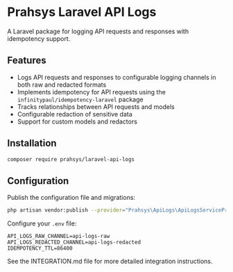 # Prahsys Laravel API Logs

A Laravel package for logging API requests and responses with idempotency support.

## Features

- Logs API requests and responses to configurable logging channels in both raw and redacted formats
- Implements idempotency for API requests using the `infinitypaul/idempotency-laravel` package
- Tracks relationships between API requests and models
- Configurable redaction of sensitive data
- Support for custom models and redactors

## Installation

```bash
composer require prahsys/laravel-api-logs
```

## Configuration

Publish the configuration file and migrations:

```bash
php artisan vendor:publish --provider="Prahsys\ApiLogs\ApiLogsServiceProvider"
```

Configure your `.env` file:

```
API_LOGS_RAW_CHANNEL=api-logs-raw
API_LOGS_REDACTED_CHANNEL=api-logs-redacted
IDEMPOTENCY_TTL=86400
```

See the INTEGRATION.md file for more detailed integration instructions.
